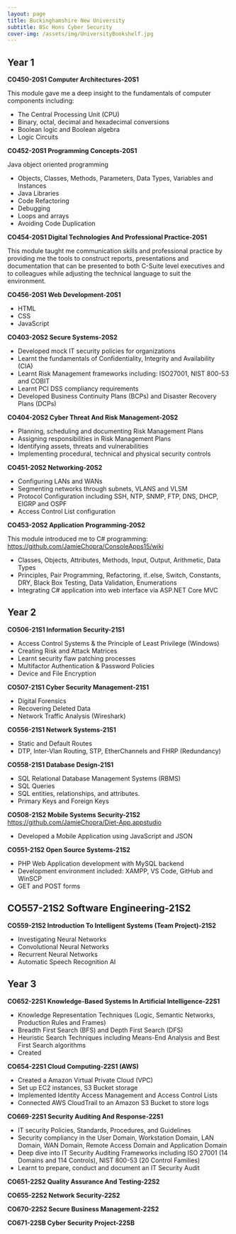 ```yaml
---
layout: page
title: Buckinghamshire New University
subtitle: BSc Hons Cyber Security
cover-img: /assets/img/UniversityBookshelf.jpg
---
```

## Year 1

**CO450-20S1 Computer Architectures-20S1**

This module gave me a deep insight to the fundamentals of computer components including:
- The Central Processing Unit (CPU)
- Binary, octal, decimal and hexadecimal conversions
- Boolean logic and Boolean algebra
- Logic Circuits

**CO452-20S1 Programming Concepts-20S1**

Java object oriented programming
- Objects, Classes, Methods, Parameters, Data Types, Variables and Instances
- Java Libraries
- Code Refactoring
- Debugging
- Loops and arrays
- Avoiding Code Duplication

**CO454-20S1 Digital Technologies And Professional Practice-20S1**

This module taught me communication skills and professional practice by providing me the tools to construct reports, presentations and documentation that can be presented to both C-Suite level executives and to colleagues while adjusting the technical language to suit the environment.

**CO456-20S1 Web Development-20S1**
- HTML
- CSS
- JavaScript

**CO403-20S2 Secure Systems-20S2**
- Developed mock IT security policies for organizations
- Learnt the fundamentals of Confidentiality, Integrity and Availability (CIA)
- Learnt Risk Management frameworks including: ISO27001, NIST 800-53 and COBIT
- Learnt PCI DSS compliancy requirements
- Developed Business Continuity Plans (BCPs) and Disaster Recovery Plans (DCPs)


**CO404-20S2 Cyber Threat And Risk Management-20S2**
- Planning, scheduling and documenting Risk Management Plans
- Assigning responsibilities in Risk Management Plans
- Identifying assets, threats and vulnerabilities
- Implementing procedural, technical and physical security controls

**CO451-20S2 Networking-20S2**
- Configuring LANs and WANs
- Segmenting networks through subnets, VLANS and VLSM
- Protocol Configuration including SSH, NTP, SNMP, FTP, DNS, DHCP, EIGRP and OSPF
- Access Control List configuration


**CO453-20S2 Application Programming-20S2**

This module introduced me to C# programming: https://github.com/JamieChopra/ConsoleApps15/wiki
- Classes, Objects, Attributes, Methods, Input, Output, Arithmetic, Data Types
- Principles, Pair Programming, Refactoring, if..else, Switch, Constants, DRY, Black Box Testing, Data Validation, Enumerations
- Integrating C# application into web interface via ASP.NET Core MVC

## Year 2

**CO506-21S1 Information Security-21S1**
- Access Control Systems & the Principle of Least Privilege (Windows)
- Creating Risk and Attack Matrices
- Learnt security flaw patching processes
- Multifactor Authentication & Password Policies
- Device and File Encryption

**CO507-21S1 Cyber Security Management-21S1**
- Digital Forensics
- Recovering Deleted Data
- Network Traffic Analysis (Wireshark)

**CO556-21S1 Network Systems-21S1**
- Static and Default Routes
- DTP, Inter-Vlan Routing, STP, EtherChannels and FHRP (Redundancy)


**CO558-21S1 Database Design-21S1**
- SQL Relational Database Management Systems (RBMS)
- SQL Queries
- SQL entities, relationships, and attributes.
- Primary Keys and Foreign Keys

**CO508-21S2 Mobile Systems Security-21S2**
https://github.com/JamieChopra/Diet-App.appstudio
- Developed a Mobile Application using JavaScript and JSON

**CO551-21S2 Open Source Systems-21S2**
- PHP Web Application development with MySQL backend
- Development environment included: XAMPP, VS Code, GitHub and WinSCP
- GET and POST forms

**CO557-21S2 Software Engineering-21S2**
- 

**CO559-21S2 Introduction To Intelligent Systems (Team Project)-21S2**
- Investigating Neural Networks
- Convolutional Neural Networks
- Recurrent Neural Networks
- Automatic Speech Recognition AI

## Year 3

**CO652-22S1 Knowledge-Based Systems In Artificial Intelligence-22S1**
- Knowledge Representation Techniques (Logic, Semantic Networks, Production Rules and Frames)
- Breadth First Search (BFS) and Depth First Search (DFS)
- Heuristic Search Techniques including Means-End Analysis and Best First Search algorithms
- Created 

**CO654-22S1 Cloud Computing-22S1 (AWS)**
- Created a Amazon Virtual Private Cloud (VPC)
- Set up EC2 instances, S3 Bucket storage
- Implemented Identity Access Management and Access Control Lists
- Connected AWS CloudTrail to an Amazon S3 Bucket to store logs

**CO669-22S1 Security Auditing And Response-22S1**
- IT security Policies, Standards, Procedures, and Guidelines
- Security compliancy in the User Domain, Workstation Domain, LAN Domain, WAN Domain, Remote Access Domain and Application Domain
- Deep dive into IT Security Auditing Frameworks including ISO 27001 (14 Domains and 114 Controls), NIST 800-53 (20 Control Families)
- Learnt to prepare, conduct and document an IT Security Audit

**CO651-22S2 Quality Assurance And Testing-22S2**


**CO655-22S2 Network Security-22S2**

**CO670-22S2 Secure Business Management-22S2**

**CO671-22SB Cyber Security Project-22SB**
